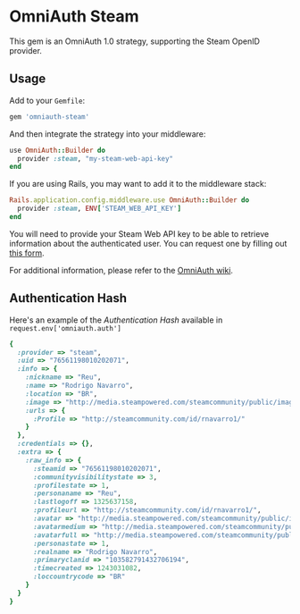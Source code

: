# OmniAuth Steam

This gem is an OmniAuth 1.0 strategy, supporting the Steam OpenID provider.

## Usage

Add to your `Gemfile`:

```ruby
gem 'omniauth-steam'
```

And then integrate the strategy into your middleware:

```ruby
use OmniAuth::Builder do
  provider :steam, "my-steam-web-api-key"
end
```

If you are using Rails, you may want to add it to the middleware stack:

```ruby
Rails.application.config.middleware.use OmniAuth::Builder do
  provider :steam, ENV['STEAM_WEB_API_KEY']
end
```

You will need to provide your Steam Web API key to be able to retrieve information about the authenticated user. You can request one by filling out [this form](http://steamcommunity.com/dev/apikey).

For additional information, please refer to the [OmniAuth wiki](https://github.com/intridea/omniauth/wiki).

## Authentication Hash

Here's an example of the *Authentication Hash* available in `request.env['omniauth.auth']`

```ruby
{
  :provider => "steam",
  :uid => "76561198010202071",
  :info => {
    :nickname => "Reu",
    :name => "Rodrigo Navarro",
    :location => "BR",
    :image => "http://media.steampowered.com/steamcommunity/public/images/avatars/3c/3c91a935dca0c1e243f3a67a198b0abea9cf6d48_medium.jpg",
    :urls => {
      :Profile => "http://steamcommunity.com/id/rnavarro1/"
    }
  },
  :credentials => {},
  :extra => {
    :raw_info => {
      :steamid => "76561198010202071",
      :communityvisibilitystate => 3,
      :profilestate => 1,
      :personaname => "Reu",
      :lastlogoff => 1325637158,
      :profileurl => "http://steamcommunity.com/id/rnavarro1/",
      :avatar => "http://media.steampowered.com/steamcommunity/public/images/avatars/3c/3c91a935dca0c1e243f3a67a198b0abea9cf6d48.jpg",
      :avatarmedium => "http://media.steampowered.com/steamcommunity/public/images/avatars/3c/3c91a935dca0c1e243f3a67a198b0abea9cf6d48_medium.jpg",
      :avatarfull => "http://media.steampowered.com/steamcommunity/public/images/avatars/3c/3c91a935dca0c1e243f3a67a198b0abea9cf6d48_full.jpg",
      :personastate => 1,
      :realname => "Rodrigo Navarro",
      :primaryclanid => "103582791432706194",
      :timecreated => 1243031082,
      :loccountrycode => "BR"
    }
  }
}
```
